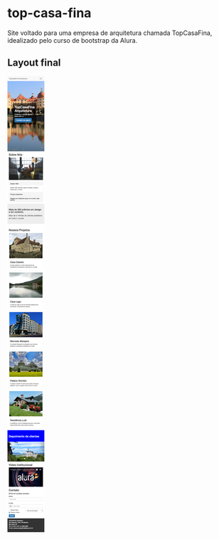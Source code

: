 # top-casa-fina
Site voltado para uma empresa de arquitetura chamada TopCasaFina, idealizado pelo curso de bootstrap da Alura.

## Layout final

![](/img/topCasaFina.png)
